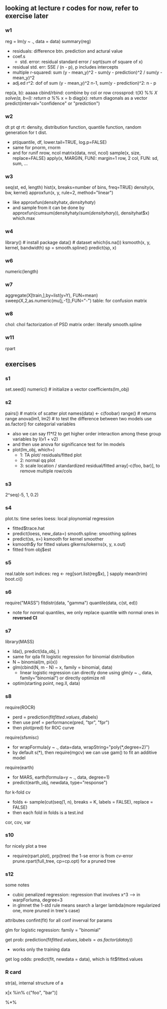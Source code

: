 ## looking at lecture r codes for now, refer to exercise later

### w1

reg = lm(y ~ ., data = data)
summary(reg)
- residuals: difference btn. prediction and actural value
- coef.s
  - std. error: residual standard error / sqrt(sum of square of x)
- residual std. err: SSE / (n - p), p includes intercepts
- multiple r-squared: sum (y - mean_y)^2 - sum(y - prediction)^2 / sum(y - mean_y)^2
- adj.ed r^2: dof of sum (y - mean_y)^2 n-1, sum(y - prediction)^2: n - p

rep(a, b): aaaaa
cbind/rbind: combine by col or row
crossprod: t(X) %*% X
solve(a, b=I): return a %*% x = b
diag(x): return diagonals as a vector
predict(interval="confidence" or "prediction")

### w2

dt pt qt rt: density, distribution function, quantile function, random generation for t dist.
- pt(quantile, df, lower.tail=TRUE, log.p=FALSE)
- same for pnorm, rnorm
- and for runif
nrow, ncol
matrix(data, nrol, ncol)
sample(x, size, replace=FALSE)
apply(x, MARGIN, FUN): margin=1 row, 2 col, FUN: sd, sum, ...

### w3

seq(st, ed, length)
hist(x, breaks=number of bins, freq=TRUE)
density(x, bw, kernel)
approxfun(x, y, rule=2, method="linear")
- like approxfun(densityhat$x, densityhat$y)
- and sample from it can be done by approxfun(cumsum(densityhat$y / sum(densityhar$y)), densityhat$x)
which.max

### w4

library() # install package
data() # dataset
which(is.na())
ksmooth(x, y, kernel, bandwidth)
sp = smooth.spline()
predict(sp, x)

### w6

numeric(length)

### w7

aggregate(X[train,],by=list(y=Y), FUN=mean)
sweep(X,2,as.numeric(mu[j,-1]),FUN="-")
table: for confusion matrix

### w8

chol: chol factorization of PSD matrix
order: literally
smooth.spline

### w11

rpart


## exercises

### s1

set.seed()
numeric() # initialize a vector
coefficients(lm_obj)

### s2

pairs() # matrix of scatter plot
names(data) <-  c(foobar)
range() # returns range
anova(lm1, lm2) # to test the difference between two models
use as.factor() for categorial variables
- also we can say f1*f2 to get higher order interaction among these
group variables by I(v1 + v2)
- and then use anova for significance test
for lm models
- plot(lm_obj, which=)
  - 1: TA plot/ residuals/fitted plot
  - 2: normal qq plot
  - 3: scale location / standardized residual/fitted
array[-c(foo, bar)], to remove multiple row/cols

### s3

2^seq(-5, 1, 0.2)

### s4

plot.ts: time series
loess: local ploynomial regression
- fitted$trace.hat
- predict(loess, new_data=)
smooth.spline: smoothing splines
- predict(ss, x=)
ksmooth for kernel smoother
- ksmooth$y for fitted values
glkerns/lokerns(x, y, x.out)
- fitted from obj$est

### s5

real.table
sort indices: reg <- reg[sort.list(reg$x), ]
sapply
mean(trim)
boot.ci()

### s6

require("MASS")
fitdistr(data, "gamma")
quantile(data, c(st, ed))
- note for normal quantiles, we only replace quantile with normal ones in **reversed CI**

### s7

library(MASS)
- lda(), predict(lda_obj, )
- same for qda
fit logistic regression for binomial distribution
- N ~ binomial(m, pi(x))
- glm(cbind(N, m - N) ~ x, family = binomial, data)
  - linear logistic regression can directly done using glm(y ~ ., data, family="binomial")
or directly optimize nll
- optim(starting point, neg.ll, data)

### s8

require(ROCR)
- perd = prediction(fit$fitted.values, d$labels)
- then use pref = performance(pred, "tpr", "fpr")
- then plot(pred) for ROC curve

require(sfsmisc)
- for wrapFormula(y ~ ., data=data, wrapString="poly(*,degree=2)")
- by default s(*), then require(mgcv) we can use gam() to fit an additive model

require(earth)
- for MARS, earth(formula=y ~ ., data, degree=1)
- predict(earth_obj, newdata, type="response")

for k-fold cv
- folds <- sample(cut(seq(1, n), breaks = K, labels = FALSE), replace = FALSE)
- then each fold in folds is a test.ind

cor, cov, var

### s10

for nicely plot a tree
- require(rpart.plot), prp(tree)
the 1-se error is from cv-error
prune.rpart(full_tree, cp=cp.opt) for a pruned tree

### s12

some notes
- cubic penalized regression: regression that involves x^3 --> in warpForluma, degree=3
- in glmnet the 1-std rule means search a larger lambda(more regularized one, more pruned in tree's case)

attributes 
confint(fit) for all conf inverval for params

glm for logistic regression: family = "binomial"

get prob: prediction(fit$fitted.values, labels = as.factor(data$y))
- works only the training data

get log odds: predict(fit, newdata = data), which is fit$fitted.values

### R card

str(a), internal structure of a

x[x %in% c("foo", "bar")]

%*%